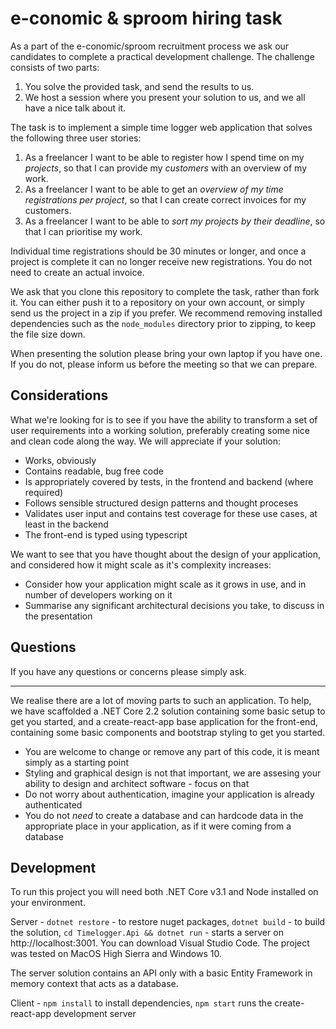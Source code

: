 # e-conomic & sproom hiring task

As a part of the e-conomic/sproom recruitment process we ask our candidates to complete a practical development challenge. The challenge consists of two parts:

1. You solve the provided task, and send the results to us.
2. We host a session where you present your solution to us, and we all have a nice talk about it.

The task is to implement a simple time logger web application that solves the following three user stories:

1. As a freelancer I want to be able to register how I spend time on my _projects_, so that I can provide my _customers_ with an overview of my work.
2. As a freelancer I want to be able to get an _overview of my time registrations per project_, so that I can create correct invoices for my customers.
2. As a freelancer I want to be able to _sort my projects by their deadline_, so that I can prioritise my work.

Individual time registrations should be 30 minutes or longer, and once a project is complete it can no longer receive new registrations. You do not need to create an actual invoice.

We ask that you clone this repository to complete the task, rather than fork it. You can either push it to a repository on your own account, or simply send us the project in a zip if you prefer. We recommend removing installed dependencies such as the `node_modules` directory prior to zipping, to keep the file size down.

When presenting the solution please bring your own laptop if you have one. If you do not, please inform us before the meeting so that we can prepare.

## Considerations

What we're looking for is to see if you have the ability to transform a set of user requirements into a working solution, preferably creating some nice and clean code along the way. We will appreciate if your solution:

-   Works, obviously
-   Contains readable, bug free code
-   Is appropriately covered by tests, in the frontend and backend (where required)
-   Follows sensible structured design patterns and thought proceses
-   Validates user input and contains test coverage for these use cases, at least in the backend
-   The front-end is typed using typescript

We want to see that you have thought about the design of your application, and considered how it might scale as it's complexity increases:

-   Consider how your application might scale as it grows in use, and in number of developers working on it
-   Summarise any significant architectural decisions you take, to discuss in the presentation

## Questions

If you have any questions or concerns please simply ask.

---

We realise there are a lot of moving parts to such an application. To help, we have scaffolded a .NET Core 2.2 solution containing some basic setup to get you started, and a create-react-app base application for the front-end, containing some basic components and bootstrap styling to get you started.

-   You are welcome to change or remove any part of this code, it is meant simply as a starting point
-   Styling and graphical design is not that important, we are assesing your ability to design and architect software - focus on that
-   Do not worry about authentication, imagine your application is already authenticated
-   You do not _need_ to create a database and can hardcode data in the appropriate place in your application, as if it were coming from a database

## Development

To run this project you will need both .NET Core v3.1 and Node installed on your environment.

Server - `dotnet restore` - to restore nuget packages, `dotnet build` - to build the solution, `cd Timelogger.Api && dotnet run` - starts a server on http://localhost:3001. You can download Visual Studio Code. The project was tested on MacOS High Sierra and Windows 10.

The server solution contains an API only with a basic Entity Framework in memory context that acts as a database.

Client - `npm install` to install dependencies, `npm start` runs the create-react-app development server
